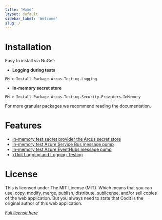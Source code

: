 ```yaml
---
title: 'Home'
layout: default
sidebar_label: 'Welcome'
slug: /
---
```


# Installation

Easy to install via NuGet:

- **Logging during tests**

```shell
PM > Install-Package Arcus.Testing.Logging
```

- **In-memory secret store**

```shell
PM > Install-Package Arcus.Testing.Security.Providers.InMemory
```

For more granular packages we recommend reading the documentation.

# Features

- [In-memory test secret provider the Arcus secret store](features/inmemory-secret-provider)
- [In-memory test Azure Service Bus message pump](features/servicebus-messsage-pump.md)
- [In-memory test Azure EventHubs message pump](features/eventhubs-messsage-pump.md)
- [xUnit Logging and Logging Testing](features/logging)

# License

This is licensed under The MIT License (MIT). Which means that you can use, copy, modify, merge, publish, distribute, sublicense, and/or sell copies of the web application. But you always need to state that Codit is the original author of this web application.

_[Full license here](https://github.com/arcus-azure/arcus.testing/blob/master/LICENSE)_
